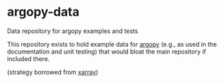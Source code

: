 # argopy-data
Data repository for argopy examples and tests

This repository exists to hold example data for [argopy](https://github.com/euroargodev/argopy) (e.g., as used in the documentation and unit testing) that would bloat the main repository if included there.

(strategy borrowed from [xarray](http://xarray.pydata.org))
